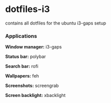 # dotfiles-i3
contains all dotfiles for the ubuntu i3-gaps setup

### Applications

**Window manager:** i3-gaps

**Status bar:** polybar

**Search bar:** rofi

**Wallpapers:** feh

**Screenshots:** screengrab

**Screen backlight:** xbacklight
